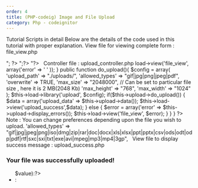 ```yaml
---
order: 4
title: (PHP-codeig) Image and File Upload
category: Php - codeignitor
---
```


Tutorial Scripts in detail
Below are the details of the code used in this tutorial with proper explanation.
View file for viewing complete form : file_view.php

<html>
<head>
<title>Upload Form</title>
</head>
<body>
<?php echo $error;?> <!-- Error Message will show up here -->
<?php echo form_open_multipart('upload_controller/do_upload');?>
<?php echo "<input type='file' name='userfile' size='20' />"; ?>
<?php echo "<input type='submit' name='submit' value='upload' /> ";?>
<?php echo "</form>"?>
</body>
</html>
 
Controller file : upload_controller.php
<?php if ( ! defined('BASEPATH')) exit('No direct script access allowed');
class Upload_Controller extends CI_Controller {
public function __construct() {
parent::__construct();
}
public function file_view(){
$this->load->view('file_view', array('error' => ' ' ));
}
public function do_upload(){
$config = array(
'upload_path' => "./uploads/",
'allowed_types' => "gif|jpg|png|jpeg|pdf",
'overwrite' => TRUE,
'max_size' => "2048000", // Can be set to particular file size , here it is 2 MB(2048 Kb)
'max_height' => "768",
'max_width' => "1024"
);
$this->load->library('upload', $config);
if($this->upload->do_upload())
{
$data = array('upload_data' => $this->upload->data());
$this->load->view('upload_success',$data);
}
else
{
$error = array('error' => $this->upload->display_errors());
$this->load->view('file_view', $error);
}
}
}
?>
Note : You can change preferences depending upon the file you wish to upload.
'allowed_types' => "gif|jpg|jpeg|png|iso|dmg|zip|rar|doc|docx|xls|xlsx|ppt|pptx|csv|ods|odt|odp|pdf|rtf|sxc|sxi|txt|exe|avi|mpeg|mp3|mp4|3gp",
 
View file to display success message : upload_success.php
<html>
<head>
<title>Upload File Specification</title>
</head>
<body>
<h3>Your file was successfully uploaded!</h3>
<!-- Uploaded file specification will show up here -->
<ul>
<?php foreach ($upload_data as $item => $value):?>
<li><?php echo $item;?>: <?php echo $value;?></li>
<?php endforeach; ?>
</ul>
<p><?php echo anchor('upload_controller/file_view', 'Upload Another File!'); ?></p>
</body>
</html>

